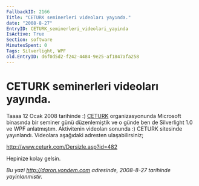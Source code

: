 ```yaml
---
FallbackID: 2166
Title: "CETURK seminerleri videoları yayında."
date: "2008-8-27"
EntryID: CETURK_seminerleri_videolari_yayinda
IsActive: True
Section: software
MinutesSpent: 0
Tags: Silverlight, WPF
old.EntryID: d6f0d5d2-f242-4484-9e25-af1847afa258
---
```

# CETURK seminerleri videoları yayında.
Taaaa 12 Ocak 2008 tarihinde :) [CETURK](http://www.ceturk.com/)
organizasyonunda Microsoft binasında bir seminer günü düzenlemiştik ve o
günde ben de Silverlight 1.0 ve WPF anlatmıştım. Aktivitenin videoları
sonunda :) CETURK sitesinde yayınlandı. Videolara aşağıdaki adresten
ulaşabilirsiniz;

<http://www.ceturk.com/Dersizle.asp?id=482>

Hepinize kolay gelsin.



*Bu yazi http://daron.yondem.com adresinde, 2008-8-27 tarihinde yayinlanmistir.*
